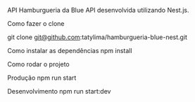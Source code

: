 API Hamburgueria da Blue
API desenvolvida utilizando Nest.js.

Como fazer o clone

git clone git@github.com:tatylima/hamburgueria-blue-nest.git

Como instalar as dependências
npm install

Como rodar o projeto

Produção
npm run start

Desenvolvimento
npm run start:dev

